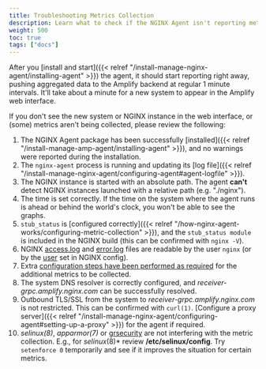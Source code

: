 ```yaml
---
title: Troubleshooting Metrics Collection
description: Learn what to check if the NGINX Agent isn't reporting metrics.
weight: 500
toc: true
tags: ["docs"]
---
```


After you [install and start]({{< relref "/install-manage-nginx-agent/installing-agent" >}}) the agent, it should start reporting right away, pushing aggregated data to the Amplify backend at regular 1 minute intervals. It'll take about a minute for a new system to appear in the Amplify web interface.

If you don't see the new system or NGINX instance in the web interface, or (some) metrics aren't being collected, please review the following:

  1. The NGINX Agent package has been successfully [installed]({{< relref "/install-manage-amp-agent/installing-agent" >}}), and no warnings were reported during the installation.
  2. The `nginx-agent` process is running and updating its [log file]({{< relref "/install-manage-nginx-agent/configuring-agent#agent-logfile" >}}).
  3. The NGINX instance is started with an absolute path. The agent **can't** detect NGINX instances launched with a relative path (e.g. "./nginx").
  4. The time is set correctly. If the time on the system where the agent runs is ahead or behind the world's clock, you won't be able to see the graphs.
  5. `stub_status` is [configured correctly]({{< relref "/how-nginx-agent-works/configuring-metric-collection" >}}), and the `stub_status module` is included in the NGINX build (this can be confirmed with `nginx -V`).
  6. NGINX [access.log](http://nginx.org/en/docs/http/ngx_http_log_module.html) and [error.log](http://nginx.org/en/docs/ngx_core_module.html#error_log) files are readable by the user `nginx` (or by the [user](http://nginx.org/en/docs/ngx_core_module.html#user) set in NGINX config).
  7. Extra [configuration steps have been performed as required](/metrics-metadata/nginx-metrics#additional-nginx-metrics) for the additional metrics to be collected.
  8. The system DNS resolver is correctly configured, and *receiver-grpc.amplify.nginx.com* can be successfully resolved.
  9. Outbound TLS/SSL from the system to *receiver-grpc.amplify.nginx.com* is not restricted. This can be confirmed with `curl(1)`. [Configure a proxy server]({{< relref "/install-manage-nginx-agent/configuring-agent#setting-up-a-proxy" >}}) for the agent if required.
  10. *selinux(8)*, *apparmor(7)* or [grsecurity](https://grsecurity.net) are not interfering with the metric collection. E.g., for _selinux_(8)* review **/etc/selinux/config**. Try `setenforce 0` temporarily and see if it improves the situation for certain metrics.
  
